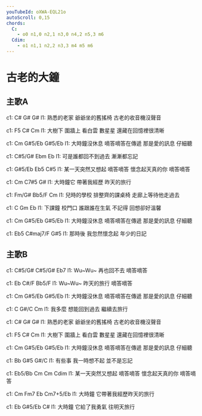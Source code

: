 ```yaml
---
youTubeId: oXWA-EQL21o
autoScroll: 0,15
chords:
  C:
    - o0 n1,0 n2,1 n3,0 n4,2 n5,3 m6
  Cdim:
    - o1 n1,1 n2,2 n3,3 m4 m5 m6
---
```


# 古老的大鐘


## 主歌A
c1: C#  G#  G#
l1: 熟悉的老家 爺爺坐的舊搖椅 古老的收音機沒聲音

c1: F5  C#  Cm
l1: 大樹下 圍牆上 看白雲 數星星 還藏在回憶裡很清晰

c1: Cm  G#5/Eb  G#5/Eb
l1: 大時鐘沒休息 嘀答嘀答在傳遞 那是愛的訊息 仔細聽

c1: C#5/G#  Ebm  Eb
l1: 可是誰都回不到過去 漸漸都忘記

c1: G#5/Eb  Eb5  C#5
l1: 某一天突然又想起 嘀答嘀答 懷念起天真的你 嘀答嘀答

c1: Cm  C7#5  G#
l1: 大時鐘它 帶著我經歷 昨天的旅行

c1: Fm/G#  Bb5/F  Cm
l1: 兒時的學校 排整齊的課桌椅 走廊上等待他走過去

c1: C  Gm  Eb
l1: 下課鐘 校門口 誰跟誰在生氣 不記得 回想卻好溫馨

c1: Cm  G#5/Eb  G#5/Eb
l1: 大時鐘沒休息 嘀答嘀答在傳遞 那是愛的訊息 仔細聽

c1: Eb5  C#maj7/F  G#5
l1: 那時後 我忽然懷念起 年少的日記

## 主歌B
c1: C#5/G#  C#5/G#  Eb7
l1: Wu~Wu~ 再也回不去 嘀答嘀答

c1: Eb  C#/F  Bb5/F
l1: Wu~Wu~ 昨天的旅行 嘀答嘀答

c1: Cm  G#5/Eb  G#5/Eb
l1: 大時鐘沒休息 嘀答嘀答在傳遞 那是愛的訊息 仔細聽

c1: C  G#/C  Cm
l1: 我多麼 想能回到過去 繼續去旅行

c1: C#  G#  G#
l1: 熟悉的老家 爺爺坐的舊搖椅 古老的收音機沒聲音

c1: F5  C#  Cm
l1: 大樹下 圍牆上 看白雲 數星星 還藏在回憶裡很清晰

c1: Cm  G#5/Eb  G#5/Eb
l1: 大時鐘沒休息 嘀答嘀答在傳遞 那是愛的訊息 仔細聽

c1: Bb  G#5  G#/C
l1: 有些事 我一時想不起 並不是忘記

c1: Eb5/Bb  Cm  Cm  Cdim
l1: 某一天突然又想起 嘀答嘀答 懷念起天真的你 嘀答嘀答

c1: Cm  Fm7  Eb  Cm7+5/Eb
l1: 大時鐘 它帶著我經歷昨天的旅行

c1: Eb  G#5/Eb  C#
l1: 大時鐘 它給了我勇氣 往明天旅行